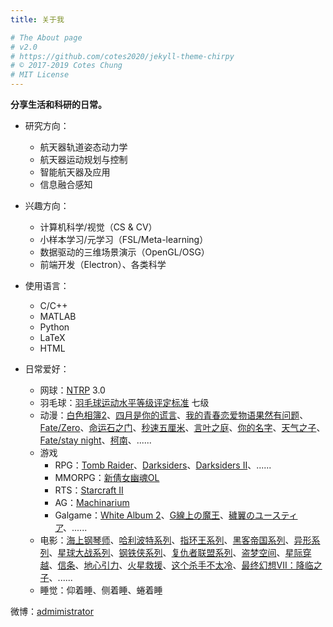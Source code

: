 ```yaml
---
title: 关于我

# The About page
# v2.0
# https://github.com/cotes2020/jekyll-theme-chirpy
# © 2017-2019 Cotes Chung
# MIT License
---
```


**分享生活和科研的日常。**

- 研究方向：
  - 航天器轨道姿态动力学
  - 航天器运动规划与控制
  - 智能航天器及应用
  - 信息融合感知

- 兴趣方向：
  - 计算机科学/视觉（CS & CV）
  - 小样本学习/元学习（FSL/Meta-learning）
  - 数据驱动的三维场景演示（OpenGL/OSG）
  - 前端开发（Electron）、各类科学

- 使用语言：
  - C/C++
  - MATLAB
  - Python
  - LaTeX
  - HTML

- 日常爱好：
  - 网球：[NTRP](https://baike.baidu.com/item/NTRP) 3.0
  - 羽毛球：[羽毛球运动水平等级评定标准](https://baike.baidu.com/item/%E7%BE%BD%E6%AF%9B%E7%90%83%E8%BF%90%E5%8A%A8%E6%B0%B4%E5%B9%B3%E7%AD%89%E7%BA%A7%E8%AF%84%E5%AE%9A%E6%A0%87%E5%87%86) 七级
  - 动漫：[白色相簿2](https://www.bilibili.com/bangumi/media/md3516)、[四月是你的谎言](https://www.bilibili.com/bangumi/media/md1699)、[我的青春恋爱物语果然有问题](https://www.bilibili.com/bangumi/media/md1539)、[Fate/Zero](https://www.bilibili.com/bangumi/media/md1650)、[命运石之门](https://movie.douban.com/subject/4925398/)、[秒速五厘米](https://www.bilibili.com/bangumi/media/md2688)、[言叶之庭](https://www.bilibili.com/bangumi/media/md2546)、[你的名字](https://www.bilibili.com/bangumi/media/md12044)、[天气之子](https://www.bilibili.com/bangumi/media/md28228734)、[Fate/stay night](https://www.bilibili.com/bangumi/media/md1586)、[柯南](#1)、......
  - 游戏
    - RPG：[Tomb Raider](https://store.steampowered.com/sale/tomb-raider/)、[Darksiders](https://store.steampowered.com/app/50620/Darksiders/)、[Darksiders II](https://store.steampowered.com/app/388410/Darksiders_II_Deathinitive_Edition/)、......
    - MMORPG：[新倩女幽魂OL](http://xqn.163.com/)
    - RTS：[Starcraft II](https://sc2.blizzard.cn/)
    - AG：[Machinarium](https://store.steampowered.com/app/40700/Machinarium/)
    - Galgame：[White Album 2](https://baike.baidu.com/item/%E7%99%BD%E8%89%B2%E7%9B%B8%E7%B0%BF2)、[G線上の魔王](https://baike.baidu.com/item/G%E7%BA%BF%E4%B8%8A%E7%9A%84%E9%AD%94%E7%8E%8B)、[穢翼のユースティア](https://baike.baidu.com/item/%E7%A7%BD%E7%BF%BC%E7%9A%84%E5%B0%A4%E6%96%AF%E8%92%82%E5%A8%85)、......
  - 电影：[海上钢琴师](https://movie.douban.com/subject/1292001/)、[哈利波特系列](https://search.douban.com/movie/subject_search?search_text=%E5%93%88%E5%88%A9%E6%B3%A2%E7%89%B9&)、[指环王系列](https://search.douban.com/movie/subject_search?search_text=%E6%8C%87%E7%8E%AF%E7%8E%8B)、[黑客帝国系列](https://search.douban.com/movie/subject_search?search_text=%E9%BB%91%E5%AE%A2%E5%B8%9D%E5%9B%BD)、[异形系列](https://search.douban.com/movie/subject_search?search_text=%E5%BC%82%E5%BD%A2&)、[星球大战系列](https://search.douban.com/movie/subject_search?search_text=%E6%98%9F%E7%90%83%E5%A4%A7%E6%88%98)、[钢铁侠系列](https://search.douban.com/movie/subject_search?search_text=%E9%92%A2%E9%93%81%E4%BE%A0)、[复仇者联盟系列](https://search.douban.com/movie/subject_search?search_text=%E5%A4%8D%E4%BB%87%E8%80%85%E8%81%94%E7%9B%9F)、[盗梦空间](https://movie.douban.com/subject/3541415/)、[星际穿越](https://movie.douban.com/subject/1889243/)、[信条](https://movie.douban.com/subject/30444960/)、[地心引力](https://movie.douban.com/subject/3793783/)、[火星救援](https://movie.douban.com/subject/25864085/)、[这个杀手不太冷](https://movie.douban.com/subject/1295644/)、[最终幻想VII：降临之子](https://www.bilibili.com/bangumi/media/md4720)、......
  - 睡觉：仰着睡、侧着睡、蜷着睡

微博：[admimistrator](https://weibo.com/admin1OO86)